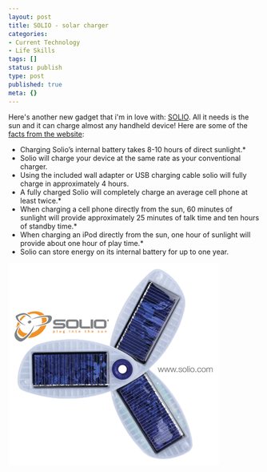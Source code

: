 ```yaml
---
layout: post
title: SOLIO - solar charger
categories:
- Current Technology
- Life Skills
tags: []
status: publish
type: post
published: true
meta: {}
---
```

Here's another new gadget that i'm in love with: [SOLIO](http://www.solio.com/charger/). All it needs is the sun and it can charge almost any handheld device! Here are some of the [facts from the website](http://www.solio.com/charger/explore-solio/how-it-works.html):

- Charging Solio’s internal battery takes 8-10 hours of direct sunlight.\*
- Solio will charge your device at the same rate as your conventional charger.
- Using the included wall adapter or USB charging cable solio will fully charge in approximately 4 hours.
- A fully charged Solio will completely charge an average cell phone at least twice.\*
- When charging a cell phone directly from the sun, 60 minutes of sunlight will provide approximately 25 minutes of talk time and ten hours of standby time.\*
- When charging an iPod directly from the sun, one hour of sunlight will provide about one hour of play time.\*
- Solio can store energy on its internal battery for up to one year.

![](/img/soliophoto.gif)

